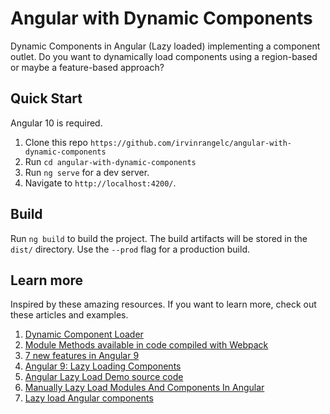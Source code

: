 # Angular with Dynamic Components

Dynamic Components in Angular (Lazy loaded) implementing a component outlet. Do you want to dynamically load components using a region-based or maybe a feature-based approach?

## Quick Start

Angular 10 is required.

1.  Clone this repo `https://github.com/irvinrangelc/angular-with-dynamic-components`
1.  Run `cd angular-with-dynamic-components`
1.  Run `ng serve` for a dev server.
1.  Navigate to `http://localhost:4200/`.

## Build

Run `ng build` to build the project. The build artifacts will be stored in the `dist/` directory. Use the `--prod` flag for a production build.

## Learn more
Inspired by these amazing resources. If you want to learn more, check out these articles and examples.
1. [Dynamic Component Loader](https://angular.io/guide/dynamic-component-loader)
1. [Module Methods available in code compiled with Webpack](https://webpack.js.org/api/module-methods/)
1. [7 new features in Angular 9](https://auth0.com/blog/angular-9-whats-new/)
1. [Angular 9: Lazy Loading Components](https://johnpapa.net/angular-9-lazy-loading-components/)
1. [Angular Lazy Load Demo source code](https://github.com/johnpapa/angular-lazy-load-demo)
1. [Manually Lazy Load Modules And Components In Angular](https://www.mokkapps.de/blog/manually-lazy-load-modules-and-components-in-angular/)
1. [Lazy load Angular components](https://medium.com/angular-in-depth/lazy-load-components-in-angular-596357ab05d8)
